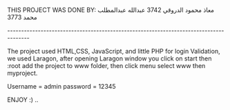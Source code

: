 THIS PROJECT WAS DONE BY: معاذ محمود الدروقي 3742 عبدالله عبدالمطلب محمد
3773

\-\-\-\-\-\-\-\-\-\-\-\-\-\-\-\-\-\-\-\-\-\-\-\-\-\-\-\-\-\-\-\-\-\-\-\-\-\-\-\-\-\-\-\-\-\-\-\-\-\-\-\-\-\-\-\-\-\-\-\-\-\-\-\-\-\-\-\-\-\-\-\-\-\-\-\-\-\-\-\-\-\-\-\-\--

The project used HTML,CSS, JavaScript, and little PHP for login
Validation, we used Laragon, after opening Laragon window you click on start then :root add the project to www folder, 
then click menu select www then myproject.

Username = admin password = 12345

ENJOY :) ..
